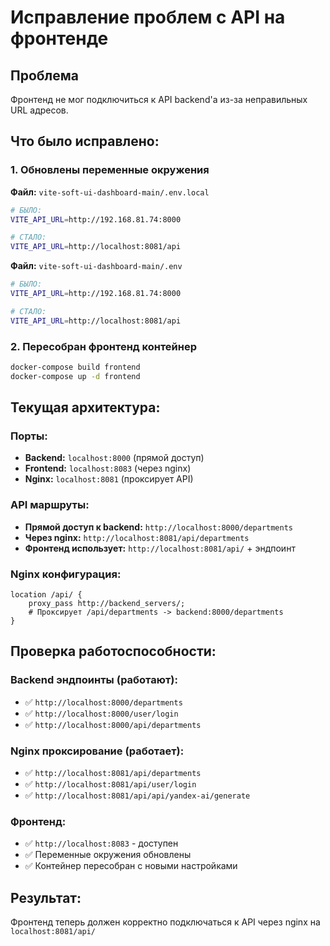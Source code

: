 # Исправление проблем с API на фронтенде

## Проблема
Фронтенд не мог подключиться к API backend'а из-за неправильных URL адресов.

## Что было исправлено:

### 1. Обновлены переменные окружения
**Файл:** `vite-soft-ui-dashboard-main/.env.local`
```bash
# БЫЛО:
VITE_API_URL=http://192.168.81.74:8000

# СТАЛО:
VITE_API_URL=http://localhost:8081/api
```

**Файл:** `vite-soft-ui-dashboard-main/.env`
```bash
# БЫЛО:
VITE_API_URL=http://192.168.81.74:8000

# СТАЛО:
VITE_API_URL=http://localhost:8081/api
```

### 2. Пересобран фронтенд контейнер
```bash
docker-compose build frontend
docker-compose up -d frontend
```

## Текущая архитектура:

### Порты:
- **Backend:** `localhost:8000` (прямой доступ)
- **Frontend:** `localhost:8083` (через nginx)
- **Nginx:** `localhost:8081` (проксирует API)

### API маршруты:
- **Прямой доступ к backend:** `http://localhost:8000/departments`
- **Через nginx:** `http://localhost:8081/api/departments`
- **Фронтенд использует:** `http://localhost:8081/api/` + эндпоинт

### Nginx конфигурация:
```nginx
location /api/ {
    proxy_pass http://backend_servers/;
    # Проксирует /api/departments -> backend:8000/departments
}
```

## Проверка работоспособности:

### Backend эндпоинты (работают):
- ✅ `http://localhost:8000/departments`
- ✅ `http://localhost:8000/user/login`
- ✅ `http://localhost:8000/api/departments`

### Nginx проксирование (работает):
- ✅ `http://localhost:8081/api/departments`
- ✅ `http://localhost:8081/api/user/login`
- ✅ `http://localhost:8081/api/api/yandex-ai/generate`

### Фронтенд:
- ✅ `http://localhost:8083` - доступен
- ✅ Переменные окружения обновлены
- ✅ Контейнер пересобран с новыми настройками

## Результат:
Фронтенд теперь должен корректно подключаться к API через nginx на `localhost:8081/api/`